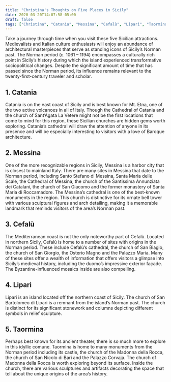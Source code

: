 ```yaml
---
title: "Christina's Thoughts on Five Places in Sicily"
date: 2020-03-20T14:07:58-05:00
draft: false
tags: ["Christina", "Catania", "Messina", "Cefalù", "Lipari", "Taormina"]
---
```


Take a journey through time when you visit these five Sicilian attractions. Medievalists
and Italian culture enthusiasts will enjoy an abundance of architectural masterpieces
that serve as standing icons of Sicily’s Norman past. The Norman period (c. 1061 –
1194) encompasses a culturally rich point in Sicily’s history during which the island
experienced transformative sociopolitical changes. Despite the significant amount of
time that has passed since the Norman period, its influence remains relevant to the
twenty-first-century traveler and scholar.

## 1. Catania

Catania is on the east coast of Sicily and is best known for Mt. Etna, one of the
two active volcanoes in all of Italy. Though the Cathedral of Catania and the
church of Sant’Agata La Vetere might not be the first locations that come to mind
for this region, these Sicilian churches are hidden gems worth exploring.
Catania’s cathedral will draw the attention of anyone in its presence and will be
especially interesting to visitors with a love of Baroque architecture.

## 2. Messina

One of the more recognizable regions in Sicily, Messina is a harbor city that is
closest to mainland Italy. There are many sites in Messina that date to the
Norman period, including Santo Stefano di Messina, Santa Maria delle Scale, the
Cathedral of Messina, the church of the Santissima Annunziata dei Catalani, the
church of San Giacomo and the former monastery of Santa Maria di
Roccamadore. The Messina’s cathedral is one of the best-known monuments in
the region. This church is distinctive for its ornate bell tower with various
sculptural figures and arch detailing, making it a memorable landmark that
reminds visitors of the area’s Norman past.

## 3. Cefalù

The Mediterranean coast is not the only noteworthy part of Cefalù. Located in
northern Sicily, Cefalù is home to a number of sites with origins in the Norman
period. These include Cefalù’s cathedral, the church of San Biagio, the church of
San Giorgio, the Osterio Magno and the Palazzo Maria. Many of these sites offer
a wealth of information that offers visitors a glimpse into Sicily’s medieval history,
including the duomo’s impressive exterior façade. The Byzantine-influenced
mosaics inside are also compelling.

## 4. Lipari

Lipari is an island located off the northern coast of Sicily. The church of San
Bartolomeo di Lipari is a remnant from the island’s Norman past. The church is
distinct for its significant stonework and columns depicting different symbols in
relief sculpture.

## 5. Taormina

Perhaps best known for its ancient theater, there is so much more to explore in
this idyllic comune. Taormina is home to many monuments from the Norman
period including its castle, the church of the Madonna della Rocca, the church of
San Nicolo di Bari and the Palazzo Corvaja. The church of Madonna della Rocca
is worth exploring beyond its surface. Inside the church, there are various
sculptures and artifacts decorating the space that tell about the unique origins of
the area’s history.